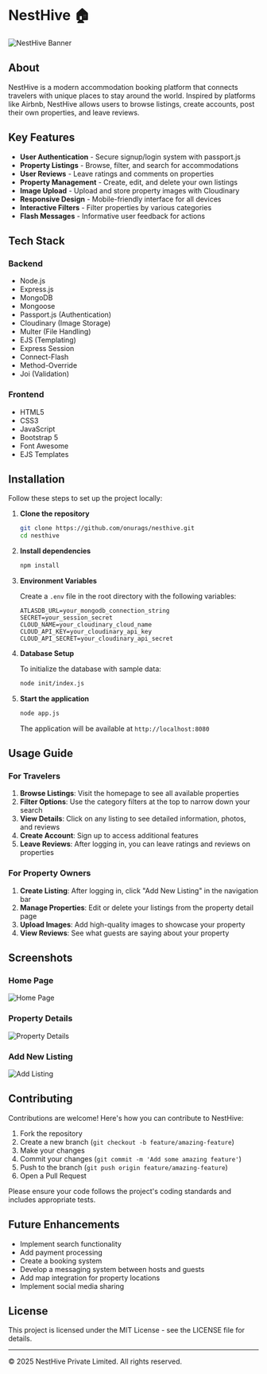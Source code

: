 <!-- README -->
# NestHive 🏠

![NestHive Banner](public/images/NestHive.png)

## About

NestHive is a modern accommodation booking platform that connects travelers with unique places to stay around the world. Inspired by platforms like Airbnb, NestHive allows users to browse listings, create accounts, post their own properties, and leave reviews.

## Key Features

- **User Authentication** - Secure signup/login system with passport.js
- **Property Listings** - Browse, filter, and search for accommodations
- **User Reviews** - Leave ratings and comments on properties
- **Property Management** - Create, edit, and delete your own listings
- **Image Upload** - Upload and store property images with Cloudinary
- **Responsive Design** - Mobile-friendly interface for all devices
- **Interactive Filters** - Filter properties by various categories
- **Flash Messages** - Informative user feedback for actions

## Tech Stack

### Backend
- Node.js
- Express.js
- MongoDB
- Mongoose
- Passport.js (Authentication)
- Cloudinary (Image Storage)
- Multer (File Handling)
- EJS (Templating)
- Express Session
- Connect-Flash
- Method-Override
- Joi (Validation)

### Frontend
- HTML5
- CSS3
- JavaScript
- Bootstrap 5
- Font Awesome
- EJS Templates

## Installation

Follow these steps to set up the project locally:

1. **Clone the repository**
   ```bash
   git clone https://github.com/onurags/nesthive.git
   cd nesthive
   ```

2. **Install dependencies**
   ```bash
   npm install
   ```

3. **Environment Variables**
   
   Create a `.env` file in the root directory with the following variables:
   ```
   ATLASDB_URL=your_mongodb_connection_string
   SECRET=your_session_secret
   CLOUD_NAME=your_cloudinary_cloud_name
   CLOUD_API_KEY=your_cloudinary_api_key
   CLOUD_API_SECRET=your_cloudinary_api_secret
   ```

4. **Database Setup**
   
   To initialize the database with sample data:
   ```bash
   node init/index.js
   ```

5. **Start the application**
   ```bash
   node app.js
   ```
   
   The application will be available at `http://localhost:8080`

## Usage Guide

### For Travelers

1. **Browse Listings**: Visit the homepage to see all available properties
2. **Filter Options**: Use the category filters at the top to narrow down your search
3. **View Details**: Click on any listing to see detailed information, photos, and reviews
4. **Create Account**: Sign up to access additional features
5. **Leave Reviews**: After logging in, you can leave ratings and reviews on properties

### For Property Owners

1. **Create Listing**: After logging in, click "Add New Listing" in the navigation bar
2. **Manage Properties**: Edit or delete your listings from the property detail page
3. **Upload Images**: Add high-quality images to showcase your property
4. **View Reviews**: See what guests are saying about your property

## Screenshots

### Home Page
![Home Page](https://images.unsplash.com/photo-1501785888041-af3ef285b470?ixlib=rb-4.0.3&ixid=M3wxMjA3fDB8MHxzZWFyY2h8MTh8fHRyYXZlbHxlbnwwfHwwfHx8MA%3D%3D&auto=format&fit=crop&w=800&q=60)

### Property Details
![Property Details](https://images.unsplash.com/photo-1571896349842-33c89424de2d?ixlib=rb-4.0.3&ixid=M3wxMjA3fDB8MHxzZWFyY2h8N3x8aG90ZWxzfGVufDB8fDB8fHww&auto=format&fit=crop&w=800&q=60)

### Add New Listing
![Add Listing](https://images.unsplash.com/photo-1566073771259-6a8506099945?ixlib=rb-4.0.3&ixid=M3wxMjA3fDB8MHxzZWFyY2h8M3x8aG90ZWxzfGVufDB8fDB8fHww&auto=format&fit=crop&w=800&q=60)

## Contributing

Contributions are welcome! Here's how you can contribute to NestHive:

1. Fork the repository
2. Create a new branch (`git checkout -b feature/amazing-feature`)
3. Make your changes
4. Commit your changes (`git commit -m 'Add some amazing feature'`)
5. Push to the branch (`git push origin feature/amazing-feature`)
6. Open a Pull Request

Please ensure your code follows the project's coding standards and includes appropriate tests.

## Future Enhancements

- Implement search functionality
- Add payment processing
- Create a booking system
- Develop a messaging system between hosts and guests
- Add map integration for property locations
- Implement social media sharing

## License

This project is licensed under the MIT License - see the LICENSE file for details.

---

© 2025 NestHive Private Limited. All rights reserved.
